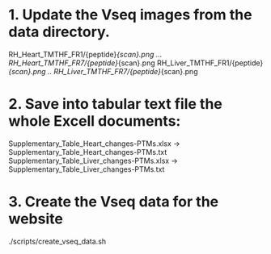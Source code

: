 # 1. Update the Vseq images from the data directory.
RH_Heart_TMTHF_FR1/{peptide}_{scan}.png
...
RH_Heart_TMTHF_FR7/{peptide}_{scan}.png
RH_Liver_TMTHF_FR1/{peptide}_{scan}.png
..
RH_Liver_TMTHF_FR7/{peptide}_{scan}.png

# 2. Save into tabular text file the whole Excell documents: 
Supplementary_Table_Heart_changes-PTMs.xlsx -> Supplementary_Table_Heart_changes-PTMs.txt
Supplementary_Table_Liver_changes-PTMs.xlsx -> Supplementary_Table_Liver_changes-PTMs.txt

# 3. Create the Vseq data for the website
./scripts/create_vseq_data.sh

